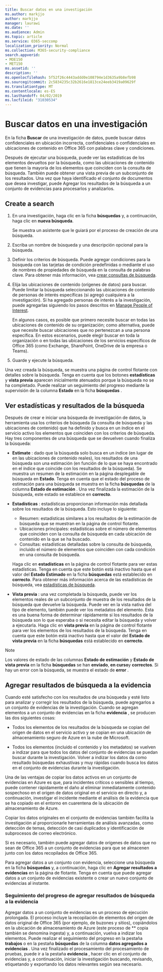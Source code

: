 ```yaml
---
title: Buscar datos en una investigación
ms.author: markjjo
author: markjjo
manager: laurawi
ms.date: ''
ms.audience: Admin
ms.topic: article
ms.service: O365-seccomp
localization_priority: Normal
ms.collection: M365-security-compliance
search.appverid:
- MOE150
- MET150
ms.assetid: ''
description: ''
ms.openlocfilehash: 5f52f26c4443addd0e108794e1d3635a9b8efb98
ms.sourcegitcommit: 2c5834235c32b2616e1813ce24eeb3419a09629f
ms.translationtype: MT
ms.contentlocale: es-ES
ms.lasthandoff: 04/02/2019
ms.locfileid: "31030534"
---
```

# <a name="search-for-data-in-an-investigation"></a>Buscar datos en una investigación

En la ficha **Buscar** de una investigación de datos, puede buscar datos confidenciales en ubicación incorrecta, confidenciales o confidenciales en ubicaciones de contenido en Office 365 con palabras clave y condiciones. 

Después de ejecutar una búsqueda, puede ver las estadísticas de los elementos devueltos por la búsqueda, como las ubicaciones de contenido que tienen la mayoría de los elementos que coinciden con la consulta de búsqueda. También puede obtener una vista previa de un subconjunto de los resultados. Una vez que haya identificado el conjunto de documentos que desea investigar, puede Agregar los resultados de la búsqueda a un conjunto de evidencias para procesarlos y analizarlos.

## <a name="create-a-search"></a>Create a search

1. En una investigación, haga clic en la ficha **búsquedas** y, a continuación, haga clic en **nueva búsqueda**. 

    Se muestra un asistente que le guiará por el proceso de creación de una búsqueda.

2. Escriba un nombre de búsqueda y una descripción opcional para la búsqueda.

3. Definir los criterios de búsqueda. Puede agregar condiciones para la búsqueda con las tarjetas de condición predefinidas o mediante el uso de nombres de propiedades de búsqueda en la consulta de palabras clave. Para obtener más información, vea [crear consultas de búsqueda](build-search-queries.md).

4. Elija las ubicaciones de contenido (orígenes de datos) para buscar. Puede limitar la búsqueda seleccionando las ubicaciones de contenido de personas de interés específicas (si agregó cualquiera a la investigación). Si ha agregado personas de interés a la investigación, puede agregarlas siguiendo los pasos descritos en [Manage People of Interest](manage-people-of-interest.md#add-people-of-interest).
 
    En algunos casos, es posible que primero necesite buscar en todas las ubicaciones de contenido de su organización; como alternativa, puede que necesite buscar ubicaciones que no pertenezcan a una persona específica. En estos escenarios, puede elegir buscar en toda la organización o en todas las ubicaciones de los servicios específicos de Office 365 (como Exchange, SharePoint, OneDrive de la empresa o Teams).

5. Guarde y ejecute la búsqueda.

Una vez creada la búsqueda, se muestra una página de control flotante con detalles sobre la búsqueda. Tenga en cuenta que los botones **estadísticas** y **vista previa** aparecen inicialmente atenuados porque la búsqueda no se ha completado. Puede realizar un seguimiento del progreso mediante la supervisión de la columna **Estado** en la ficha **búsquedas** .

## <a name="view-statistics-and-search-results"></a>Ver estadísticas y resultados de la búsqueda

Después de crear e iniciar una búsqueda de investigación de datos, la herramienta usa los criterios de búsqueda (la consulta de búsqueda y las ubicaciones de contenido) que ha definido y busca en un índice en el servicio activo los elementos que coinciden con los criterios de búsqueda. Hay tres componentes de una búsqueda que se devuelven cuando finaliza la búsqueda: 

- **Estimate** : dado que la búsqueda solo busca en un índice (en lugar de en las ubicaciones de contenido reales), los resultados de una búsqueda son una estimación (en función de lo que se haya encontrado en el índice que coincide con los resultados de la búsqueda). Se muestra un resumen de la estimación en la página desplegable de búsqueda en **Estado**. Tenga en cuenta que el estado del proceso de estimación para una búsqueda se muestra en la ficha **búsquedas** de la columna **Estado de estimación** . Una vez finalizada la estimación de la búsqueda, este estado se establece en **correcto**.

- **Estadísticas** : estadísticas proporcionan información más detallada sobre los resultados de la búsqueda. Esto incluye lo siguiente:

    - Resumen: estadísticas similares a los resultados de la estimación de búsqueda que se muestran en la página de control flotante.
    - Ubicaciones principales: estadísticas sobre el número de elementos que coinciden con la consulta de búsqueda en cada ubicación de contenido en la que se ha buscado. 
    - Consultas: estadísticas detalladas sobre la consulta de búsqueda, incluido el número de elementos que coinciden con cada condición en una consulta de búsqueda.

    Haga clic en **estadísticas** en la página de control flotante para ver estas estadísticas. Tenga en cuenta que este botón está inactivo hasta que el valor del **Estado Estimado** en la ficha **búsquedas** está establecido en **correcto**. Para obtener más información acerca de las estadísticas de búsqueda, vea [estadísticas de búsqueda](search-statistics.md).

- **Vista previa** : una vez completada la búsqueda, puede ver los elementos reales de un subconjunto de muestra de los resultados de la búsqueda que devuelve la búsqueda. Puede ver en la vista nativa del tipo de elemento, también puede ver los metadatos del elemento. Esta es una buena forma de determinar rápidamente si los resultados de la búsqueda son lo que esperaba o si necesita editar la búsqueda y volver a ejecutarla. Haga clic en **vista previa** en la página de control flotante para ver los elementos de los resultados de la búsqueda. Tenga en cuenta que este botón está inactivo hasta que el valor del **Estado de vista previa** en la ficha **búsquedas** está establecido en **correcto**.
 
> [!NOTE]
> Los valores de estado de las columnas **Estado de estimación** y **Estado de vista previa** en la ficha **búsquedas** se han **enviado**, **en curso**y **correctos**. Si hay un error con la búsqueda, se muestra el estado de **error** .

## <a name="add-search-results-to-evidence"></a>Agregar resultados de búsqueda a la evidencia

Cuando esté satisfecho con los resultados de una búsqueda y esté listo para analizar y corregir los resultados de la búsqueda, puede agregarlos a un conjunto de evidencias de la investigación. Cuando se agregan elementos a un conjunto de evidencias en la ficha **evidencia** , se producen las dos siguientes cosas:

- Todos los elementos de los resultados de la búsqueda se copian del origen de datos en el servicio activo y se copian en una ubicación de almacenamiento seguro de Azure en la nube de Microsoft.

- Todos los elementos (incluido el contenido y los metadatos) se vuelven a indizar para que todos los datos del conjunto de evidencias se puedan buscar durante la investigación. Volver a indizar los datos da como resultado búsquedas exhaustivas y muy rápidas cuando busca los datos en el conjunto de evidencias durante la investigación.

Una de las ventajas de copiar los datos activos en un conjunto de evidencias en Azure es que, para incidentes críticos o sensibles al tiempo, puede contener rápidamente el daño al eliminar inmediatamente contenido sospechoso en el origen de datos original en el servicio en directo y, a continuación, investigar el incidente mediante el análisis de la evidencia que se ha copiado en el entorno en cuarentena de la ubicación de almacenamiento de Azure. 

Copiar los datos originales en el conjunto de evidencias también facilita la investigación al proporcionarle herramientas de análisis avanzadas, como detección de temas, detección de casi duplicados y identificación de subprocesos de correo electrónico.

Si es necesario, también puede agregar datos de orígenes de datos que no sean de Office 365 a un conjunto de evidencias para que se almacenen junto con los datos recopilados de Office 365.

Para agregar datos a un conjunto con evidencia, seleccione una búsqueda en la ficha **búsquedas** y, a continuación, haga clic en **Agregar resultados a evidencias** en la página de flotante. Tenga en cuenta que puede agregar datos a un conjunto de evidencias existente o crear un nuevo conjunto de evidencias al instante.

### <a name="tracking-the-progress-of-adding-search-results-to-evidence"></a>Seguimiento del progreso de agregar resultados de búsqueda a la evidencia

Agregar datos a un conjunto de evidencias es un proceso de ejecución prolongada. El proceso incluye la recopilación de elementos del origen de datos original de Office 365 (por ejemplo, de buzones y sitios), copiándolos en la ubicación de almacenamiento de Azure (este proceso de ** copia también se denomina ingesta) y, a continuación, vuelva a indizar los elementos. Puede realizar el seguimiento del progreso en la pestaña **trabajos** o en la pestaña **búsquedas** de la columna **datos agregados a evidencias** . Una vez finalizado el procesamiento del procesamiento de pruebas, puede ir a la pestaña **evidencia** , hacer clic en el conjunto de evidencias y, a continuación, iniciar la investigación buscando, revisando, etiquetando y exportando los datos relevantes según sea necesario.